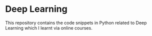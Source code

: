 # Deep Learning
This repository contains the code snippets in Python related to Deep Learning which I learnt via online courses.
